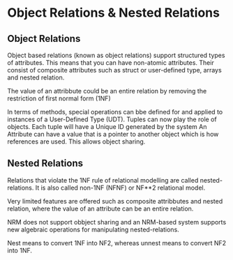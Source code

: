 # Object Relations & Nested Relations 

## Object Relations

Object based relations (known as object relations) support structured types of attributes. This means that you can have non-atomic attributes. 
Their consist of composite attributes such as struct or user-defined type, arrays and nested relation.

The value of an attribbute could be an entire relation by removing the restriction of first normal form (1NF)

In terms of methods, special operations can bbe defined for and applied to instances of a User-Defined Type (UDT).
Tuples can now play the role of objects. 
Each tuple will have a Unique ID generated by the system
An Attribute can have a value that is a pointer to another object which is how references are used. This allows object sharing. 

## Nested Relations 

Relations that violate the 1NF rule of relational modelling are called nested-relations.
It is also called non-1NF (NFNF) or NF**2 relational model.

Very limited features are offered such as composite attribbutes and nested relation, where the value of an attribute can be an entire relation. 

NRM does not support obbject sharing and an NRM-based system supports new algebraic operations for manipulating nested-relations.

Nest means to convert 1NF into NF2, whereas unnest means to convert NF2 into 1NF.